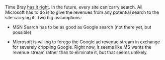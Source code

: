 Time Bray [has it right](http://www.tbray.org/ongoing/When/200x/2005/12/11/Search-Market). In the future, every site can carry search. All Microsoft has to do is to give the revenues from any potential search to the site carrying it. Two big assumptions:

-   MSN Search has to be as good as Google search (not there yet, but possible)

-   Microsoft is willing to forego the Google ad revenue stream in exchange for severely crippling Google. Right now, it seems like MS wants the revenue stream rather than to eliminate it, but that seems unlikely.